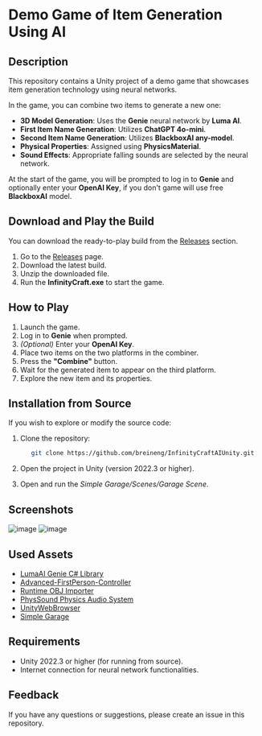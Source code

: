 # Demo Game of Item Generation Using AI

## Description

This repository contains a Unity project of a demo game that showcases item generation technology using neural networks.

In the game, you can combine two items to generate a new one:

- **3D Model Generation**: Uses the **Genie** neural network by **Luma AI**.
- **First Item Name Generation**: Utilizes **ChatGPT 4o-mini**.
- **Second Item Name Generation**: Utilizes **BlackboxAI any-model**.
- **Physical Properties**: Assigned using **PhysicsMaterial**.
- **Sound Effects**: Appropriate falling sounds are selected by the neural network.

At the start of the game, you will be prompted to log in to **Genie** and optionally enter your **OpenAI Key**, if you don't game will use free **BlackboxAI** model.

## Download and Play the Build

You can download the ready-to-play build from the [Releases](https://github.com/breineng/InfinityCraftAIUnity/releases) section.

1. Go to the [Releases](https://github.com/breineng/InfinityCraftAIUnity/releases) page.
2. Download the latest build.
3. Unzip the downloaded file.
4. Run the **InfinityCraft.exe** to start the game.

## How to Play

1. Launch the game.
2. Log in to **Genie** when prompted.
3. *(Optional)* Enter your **OpenAI Key**.
4. Place two items on the two platforms in the combiner.
5. Press the **"Combine"** button.
6. Wait for the generated item to appear on the third platform.
7. Explore the new item and its properties.

## Installation from Source

If you wish to explore or modify the source code:

1. Clone the repository:

   ```bash
      git clone https://github.com/breineng/InfinityCraftAIUnity.git
   ```
3. Open the project in Unity (version 2022.3 or higher).
4. Open and run the *Simple Garage/Scenes/Garage Scene*.

## Screenshots

![image](https://github.com/user-attachments/assets/a8fabe89-58d9-470f-9aa6-3090406d7f6d)
![image](https://github.com/user-attachments/assets/ca0a6435-e36b-4aec-ac91-11e5c826fcfa)


## Used Assets

- [LumaAI Genie C# Library](https://github.com/breineng/LumaAIGenieSharp)
- [Advanced-FirstPerson-Controller](https://github.com/moe4b-professional/Advanced-FirstPerson-Controller)
- [Runtime OBJ Importer](https://assetstore.unity.com/packages/tools/modeling/runtime-obj-importer-49547)
- [PhysSound Physics Audio System](https://discussions.unity.com/t/open-source-physsound-physics-audio-system/585439)
- [UnityWebBrowser](https://github.com/Voltstro-Studios/UnityWebBrowser)
- [Simple Garage](https://assetstore.unity.com/packages/3d/props/interior/simple-garage-197251)

## Requirements
- Unity 2022.3 or higher (for running from source).
- Internet connection for neural network functionalities.

## Feedback
If you have any questions or suggestions, please create an issue in this repository.
